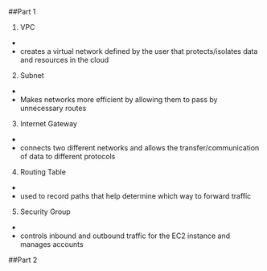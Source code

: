 ##Part 1
1. VPC
  - ![]()
  - creates a virtual network defined by the user that protects/isolates data and resources in the cloud
  
2. Subnet
  - ![]()
  - Makes networks more efficient by allowing them to pass by unnecessary routes
  
3. Internet Gateway
  - ![]()
  - connects two different networks and allows the transfer/communication of data to different protocols
  
4. Routing Table
  - ![]()
  - used to record paths that help determine which way to forward traffic
  
5. Security Group
  - ![]()
  - controls inbound and outbound traffic for the EC2 instance and manages accounts
  
##Part 2
